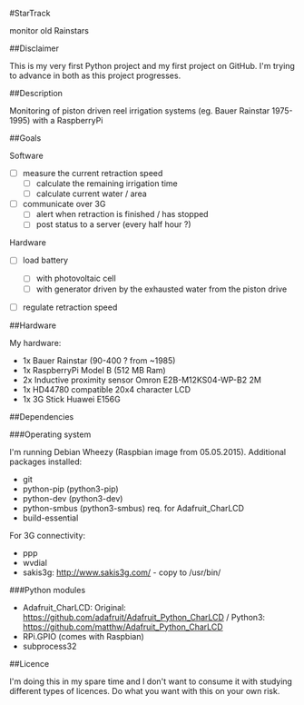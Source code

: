 #StarTrack

monitor old Rainstars


##Disclaimer

This is my very first Python project and my first project on GitHub.
I'm trying to advance in both as this project progresses.


##Description

Monitoring of piston driven reel irrigation systems (eg. Bauer Rainstar 1975-1995) with a RaspberryPi


##Goals

Software

- [ ] measure the current retraction speed
  - [ ] calculate the remaining irrigation time
  - [ ] calculate current water / area
- [ ] communicate over 3G
  - [ ] alert when retraction is finished / has stopped
  - [ ] post status to a server (every half hour ?)

Hardware

- [ ] load battery
  - [ ] with photovoltaic cell
  - [ ] with generator driven by the exhausted water from the piston drive
- [ ] regulate retraction speed


##Hardware

My hardware:

- 1x Bauer Rainstar (90-400 ? from ~1985)
- 1x RaspberryPi Model B (512 MB Ram)
- 2x Inductive proximity sensor Omron E2B-M12KS04-WP-B2 2M
- 1x HD44780 compatible 20x4 character LCD
- 1x 3G Stick Huawei E156G


##Dependencies

###Operating system

I'm running Debian Wheezy (Raspbian image from 05.05.2015). Additional packages installed:

- git
- python-pip (python3-pip)
- python-dev (python3-dev)
- python-smbus (python3-smbus) req. for Adafruit_CharLCD
- build-essential

For 3G connectivity:

- ppp
- wvdial
- sakis3g: http://www.sakis3g.com/ - copy to /usr/bin/


###Python modules

- Adafruit_CharLCD: Original: https://github.com/adafruit/Adafruit_Python_CharLCD / Python3: https://github.com/matthw/Adafruit_Python_CharLCD
- RPi.GPIO (comes with Raspbian)
- subprocess32


##Licence

I'm doing this in my spare time and I don't want to consume it with studying different types of licences. Do what you want with this on your own risk.
